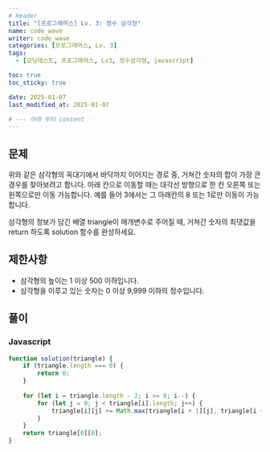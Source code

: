 ```yaml
---
# Header
title: "[프로그래머스] Lv. 3: 정수 삼각형"
name: code_wave
writer: code_wave
categories: [프로그래머스, Lv. 3]
tags:
  - [코딩테스트, 프로그래머스, Lv3, 정수삼각형, javascript]

toc: true
toc_sticky: true

date: 2025-01-07
last_modified_at: 2025-01-07

# --- 아래 부터 content
---
```


## 문제
위와 같은 삼각형의 꼭대기에서 바닥까지 이어지는 경로 중, 거쳐간 숫자의 합이 가장 큰 경우를 찾아보려고 합니다. 아래 칸으로 이동할 때는 대각선 방향으로 한 칸 오른쪽 또는 왼쪽으로만 이동 가능합니다. 예를 들어 3에서는 그 아래칸의 8 또는 1로만 이동이 가능합니다.

삼각형의 정보가 담긴 배열 triangle이 매개변수로 주어질 때, 거쳐간 숫자의 최댓값을 return 하도록 solution 함수를 완성하세요.

## 제한사항
- 삼각형의 높이는 1 이상 500 이하입니다.
- 삼각형을 이루고 있는 숫자는 0 이상 9,999 이하의 정수입니다.

## 풀이
### Javascript
```js
function solution(triangle) {
    if (triangle.length === 0) {
        return 0;
    }
  
    for (let i = triangle.length - 2; i >= 0; i--) {
        for (let j = 0; j < triangle[i].length; j++) {
            triangle[i][j] += Math.max(triangle[i + 1][j], triangle[i + 1][j + 1]);
        }
    }
    return triangle[0][0];
}
```
